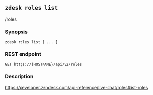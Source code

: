 ## `zdesk roles list`

/roles

### Synopsis

    zdesk roles list [ ... ]

### REST endpoint

    GET https://{HOSTNAME}/api/v2/roles

### Description

https://developer.zendesk.com/api-reference/live-chat/roles#list-roles

